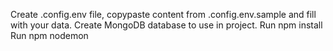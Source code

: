 Create .config.env file, copypaste content from .config.env.sample and fill with your data.
Create MongoDB database to use in project.
Run npm install
Run npm nodemon


